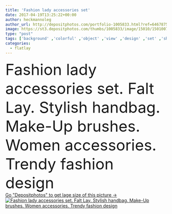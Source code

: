 ```yaml
---
title: 'Fashion lady accessories set'
date: 2017-04-19T13:25:22+00:00
author: heckmannoleg
author_url: http://depositphotos.com/portfolio-1005833.html?ref=64678756
image: https://st3.depositphotos.com/thumbs/1005833/image/15010/150100702/api_thumb_450.jpg?forcejpeg=true
type: "post"
tags: ['background' ,'colorful' ,'object' ,'view' ,'design' ,'set' ,'shopping' ,'bag' ,'space' ,'jewelry' ,'sale' ,'shop' ,'female' ,'summer' ,'beauty' ,'spring' ,'up' ,'mode' ,'fashion' ,'accessory' ,'pink' ,'concept' ,'urban' ,'lay' ,'text' ,'woman' ,'flat' ,'desk' ,'accessories' ,'brush' ,'cosmetic' ,'makeup' ,'collection' ,'vogue' ,'magazine' ,'purse' ,'handbag' ,'boutique' ,'mockup' ,'reticule' ,'flatlay' ]
categories: 
  - flatlay
---
```

<div aling="center">
            <font size="60"> Fashion lady accessories set. Falt Lay. Stylish handbag. Make-Up brushes.  Women accessories. Trendy fashion design</font>   
</div>
<div>
    <a href='https://depositphotos.com/150100702/stock-photo-fashion-lady-accessories-set.html?ref=64678756' target=_blank > Go "Depositphotos" to get lage size of this picture ->
        <img href='https://depositphotos.com/150100702/stock-photo-fashion-lady-accessories-set.html?ref=64678756' src='https://st3.depositphotos.com/1005833/15010/i/950/depositphotos_150100702-stock-photo-fashion-lady-accessories-set.jpg?forcejpeg=true' alt='Fashion lady accessories set. Falt Lay. Stylish handbag. Make-Up brushes.  Women accessories. Trendy fashion design' >
    </a>
</div>

